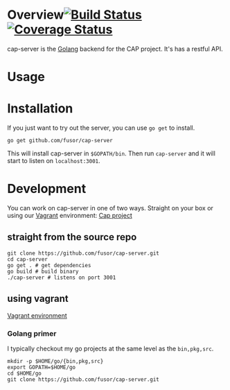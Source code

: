 <a name="overview"></a>
# Overview[![Build Status](https://travis-ci.org/fusor/cap-server.svg)](https://travis-ci.org/fusor/cap-server) [![Coverage Status](https://coveralls.io/repos/fusor/cap-server/badge.svg?branch=master&service=github)](https://coveralls.io/github/fusor/cap-server?branch=master)
cap-server is the [Golang](http://golang.org)  backend for the CAP project. It's has a restful API.

<a name="usage"></a>
# Usage
<a name="installation"></a>
# Installation
If you just want to try out the server, you can use ```go get``` to install.

```shell
go get github.com/fusor/cap-server
```
This will install cap-server in ```$GOPATH/bin```. Then run ```cap-server``` and it will start to listen on ```localhost:3001```.

# Development
You can work on cap-server in one of two ways. Straight on your box or using our [Vagrant](http://www.vagrant.com) environment: [Cap project](http://github.com/fusor/cap/)

## straight from the source repo
```shell
git clone https://github.com/fusor/cap-server.git
cd cap-server
go get . # get dependencies
go build # build binary
./cap-server # listens on port 3001
```

## using vagrant
[Vagrant environment](https://github.com/fusor/cap/blob/master/README.md)

### Golang primer
I typically checkout my go projects at the same level as the ```bin,pkg,src```.
```shell
mkdir -p $HOME/go/{bin,pkg,src}
export GOPATH=$HOME/go
cd $HOME/go
git clone https://github.com/fusor/cap-server.git
```
